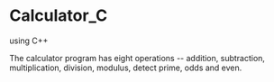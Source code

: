 # Calculator_C
using C++

The calculator program has eight operations -- addition, subtraction,
multiplication, division, modulus, detect prime, odds and even.
